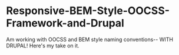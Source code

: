 Responsive-BEM-Style-OOCSS-Framework-and-Drupal
===============================================

Am working with OOCSS and BEM style naming conventions-- WITH DRUPAL! Here's my take on it.
